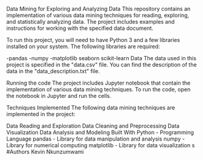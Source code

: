 Data Mining for Exploring and Analyzing Data
This repository contains an implementation of various data mining techniques for reading, exploring, and statistically analyzing data. The project includes examples and instructions for working with the specified data document.

To run this project, you will need to have Python 3 and a few libraries installed on your system. The following libraries are required:

-pandas
-numpy
-matplotlib
seaborn
scikit-learn
Data
The data used in this project is specified in the "data.csv" file. You can find the description of the data in the "data_description.txt" file.

Running the code
The project includes Jupyter notebook that contain the implementation of various data mining techniques. To run the code, open the notebook in Jupyter and run the cells.

Techniques Implemented
The following data mining techniques are implemented in the project:

Data Reading and Exploration
Data Cleaning and Preprocessing
Data Visualization
Data Analysis and Modeling
Built With
Python - Programming Language
pandas - Library for data manipulation and analysis
numpy - Library for numerical computing
matplotlib - Library for data visualization
s
#Authors
Kevin Nkunzumwami
